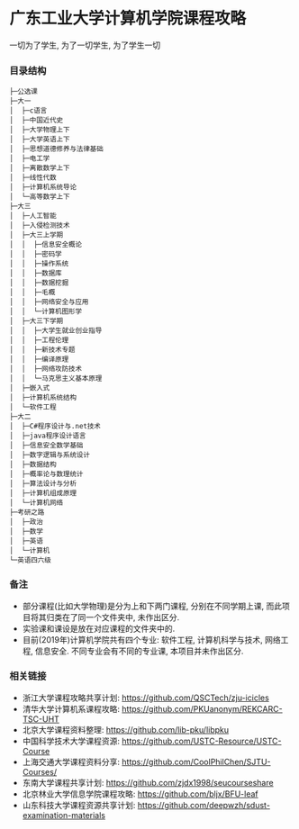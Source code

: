 # 广东工业大学计算机学院课程攻略

一切为了学生, 为了一切学生, 为了学生一切

### 目录结构
```shell
├─公选课
├─大一
│  ├─c语言
│  ├─中国近代史
│  ├─大学物理上下
│  ├─大学英语上下
│  ├─思想道德修养与法律基础
│  ├─电工学
│  ├─离散数学上下
│  ├─线性代数
│  ├─计算机系统导论
│  └─高等数学上下
├─大三
│  ├─人工智能
│  ├─入侵检测技术
│  ├─大三上学期
│  │  ├─信息安全概论
│  │  ├─密码学
│  │  ├─操作系统
│  │  ├─数据库
│  │  ├─数据挖掘
│  │  ├─毛概
│  │  ├─网络安全与应用
│  │  └─计算机图形学
│  ├─大三下学期
│  │  ├─大学生就业创业指导
│  │  ├─工程伦理
│  │  ├─新技术专题
│  │  ├─编译原理
│  │  ├─网络攻防技术
│  │  └─马克思主义基本原理
│  ├─嵌入式
│  ├─计算机系统结构
│  └─软件工程
├─大二
│  ├─C#程序设计与.net技术
│  ├─java程序设计语言
│  ├─信息安全数学基础
│  ├─数字逻辑与系统设计
│  ├─数据结构
│  ├─概率论与数理统计
│  ├─算法设计与分析
│  ├─计算机组成原理
│  └─计算机网络
├─考研之路
│  ├─政治
│  ├─数学
│  ├─英语
│  └─计算机
└─英语四六级
```
### 备注
- 部分课程(比如大学物理)是分为上和下两门课程, 分别在不同学期上课, 而此项目将其归类在了同一个文件夹中, 未作出区分.
- 实验课和课设是放在对应课程的文件夹中的.
- 目前(2019年)计算机学院共有四个专业: 软件工程, 计算机科学与技术, 网络工程, 信息安全. 不同专业会有不同的专业课, 本项目并未作出区分.

### 相关链接
- 浙江大学课程攻略共享计划: https://github.com/QSCTech/zju-icicles
- 清华大学计算机系课程攻略: https://github.com/PKUanonym/REKCARC-TSC-UHT
- 北京大学课程资料整理: https://github.com/lib-pku/libpku
- 中国科学技术大学课程资源: https://github.com/USTC-Resource/USTC-Course
- 上海交通大学课程资料分享: https://github.com/CoolPhilChen/SJTU-Courses/
- 东南大学课程共享计划: https://github.com/zjdx1998/seucourseshare
- 北京林业大学信息学院课程攻略: https://github.com/bljx/BFU-leaf
- 山东科技大学课程资源共享计划: https://github.com/deepwzh/sdust-examination-materials